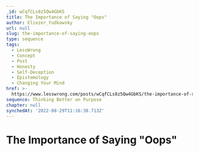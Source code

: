 ```yaml
---
_id: wCqfCLs8z5Qw4GbKS
title: The Importance of Saying "Oops"
author: Eliezer_Yudkowsky
url: null
slug: the-importance-of-saying-oops
type: sequence
tags:
  - LessWrong
  - Concept
  - Post
  - Honesty
  - Self-Deception
  - Epistemology
  - Changing Your Mind
href: >-
  https://www.lesswrong.com/posts/wCqfCLs8z5Qw4GbKS/the-importance-of-saying-oops
sequence: Thinking Better on Purpose
chapter: null
synchedAt: '2022-08-29T11:16:38.713Z'
---
```

# The Importance of Saying "Oops"


